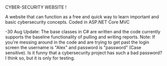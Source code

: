 CYBER-SECURITY WEBSITE !

A website that can function as a free and quick way to learn important and basic cybersecurity concepts.
Coded in ASP.NET Core MVC 

-30 Aug Update:
The base classes in C# are written and the code currently supports the baseline functionality of pulling and writing reports.
Note: If you're messing around in the code and are trying to get past the login screen the username is "Alex" and password is
"password" (Case sensitive). Is it funny that a cybersecurity project has such a bad password? I think so, but it is only for testing.
